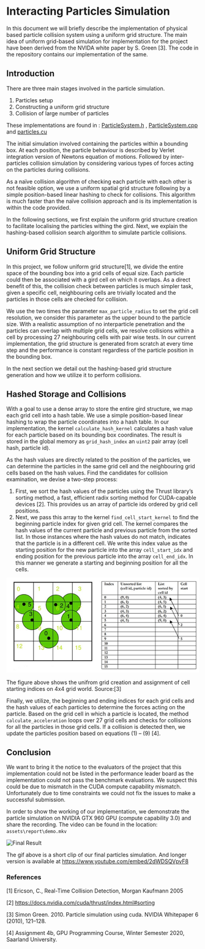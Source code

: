 # Interacting Particles Simulation
In this document we will briefly describe the implementation of physical based particle collision system using a uniform grid structure. The main idea of uniform grid-based simulation for implementation for the project have been derived from the NVIDA white paper by S. Green [3]. The code in the repository contains our implementation of the same.

## Introduction
There are three main stages involved in the particle simulation.
1.	Particles setup
2.	Constructing a uniform grid structure
3.	Collision of large number of particles

These implementations are found in : [ParticleSystem.h](src/particles/ParticleSystem.h) , [ParticleSystem.cpp](src/particles/ParticleSystem.cpp) and [particles.cu](src/particles/particles.cu)

The initial simulation involved containing the particles within a bounding box. At each position, the particle behaviour is described by Verlet integration version of Newtons equation of motions. Followed by inter-particles collision simulation by considering various types of forces acting on the particles during collisions. 

As a naïve collision algorithm of checking each particle with each other is not feasible option, we use a uniform spatial grid structure following by a simple position-based linear hashing to check for collisions. This algorithm is much faster than the naïve collision approach and is its implementation is within the code provided.

In the following sections, we first explain the uniform grid structure creation to facilitate localising the particles withing the gird. Next, we explain the hashing-based collision search algorithm to simulate particle collisions.

## Uniform Grid Structure

In this project, we follow uniform grid structure[1], we divide the entire space of the bounding box into a grid cells of equal size. Each particle could then be associated with a gird cell on which it overlaps.  As a direct benefit of this, the collision check between particles is much simpler task, given a specific cell, neighbouring cells are trivially located and the particles in those cells are checked for collision.

We use the two times the parameter `max_particle_radius` to set the grid cell resolution, we consider this parameter as the upper bound to the particle size. With a realistic assumption of no interparticle penetration and the particles can overlap with multiple grid cells, we resolve collisions within a cell by processing 27 neighbouring cells with pair wise tests. In our current implementation, the grid structure is generated from scratch at every time step and the performance is constant regardless of the particle position in the bounding box. 

In the next section we detail out the hashing-based grid structure generation and how we utilize it to perform collisions.

## Hashed Storage and Collisions
With a goal to use a dense array to store the entire gird structure, we map each grid cell into a hash table. We use a simple position-based linear hashing to wrap the particle coordinates into a hash table. In our implementation, the kernel `calculate_hash_kernel` calculates a hash value for each particle based on its bounding box coordinates. The result is stored in the global memory as `grid_hash_index` an `uint2` pair array (cell hash, particle id).

As the hash values are directly related to the position of the particles, we can determine the particles in the same grid cell and the neighbouring grid cells based on the hash values. Find the candidates for collision examination, we devise a two-step process:
1.	First, we sort the hash values of the particles using the Thrust library’s sorting method, a fast, efficient radix sorting method for CUDA-capable devices [2]. This provides us an array of particle ids ordered by grid cell positions.
2.	Next, we pass this array to the kernel `find_cell_start_kernel` to find the beginning particle index for given grid cell. The kernel compares the hash values of the current particle and previous particle from the sorted list. In those instances where the hash values do not match, indicates that the particle is in a different cell. We write this index value as the starting position for the new particle into the array `cell_start_idx` and ending position for the previous particle into the array `cell_end_idx`. In this manner we generate a starting and beginning position for all the cells.

![Figure 1](report/UniformGrid_Sort.jpg)

The figure above shows the unifrom grid creation and assignment of cell starting indices on 4x4 grid world. Source:[3]

Finally, we utilize, the beginning and ending indices for each grid cells and the hash values of each particles to determine the forces acting on the particle. Based on the grid cell in which a particle is located, the method `calculate_acceleration` loops over 27 grid cells and checks for collisions for all the particles in those grid cells. If a collision is detected then, we update the particles position based on equations (1) – (9) [4].


## Conclusion
We want to bring it the notice to the evaluators of the project that this implementation could not be listed in the performance leader board as the implementation could not pass the benchmark evaluations. We suspect this could be due to mismatch in the CUDA compute capability mismatch. Unfortunately due to time constraints we could not fix the issues to make a successful submission.

In order to show the working of our implementation, we demonstrate the particle simulation on NVIDIA GTX 960 GPU (compute capability 3.0) and share the recording. The video can be found in the location: `assets\report\demo.mkv`


![Final Result](report/final.gif)

The gif above is a short clip of our final particles simulation. And longer version is available at https://www.youtube.com/embed/2dWDSQVpvF8

### References
[1] Ericson, C., Real-Time Collision Detection, Morgan Kaufmann 2005

[2] https://docs.nvidia.com/cuda/thrust/index.html#sorting

[3] Simon Green. 2010. Particle simulation using cuda. NVIDIA Whitepaper 6 (2010), 121–128.

[4] Assignment 4b, GPU Programming Course, Winter Semester 2020, Saarland University.


